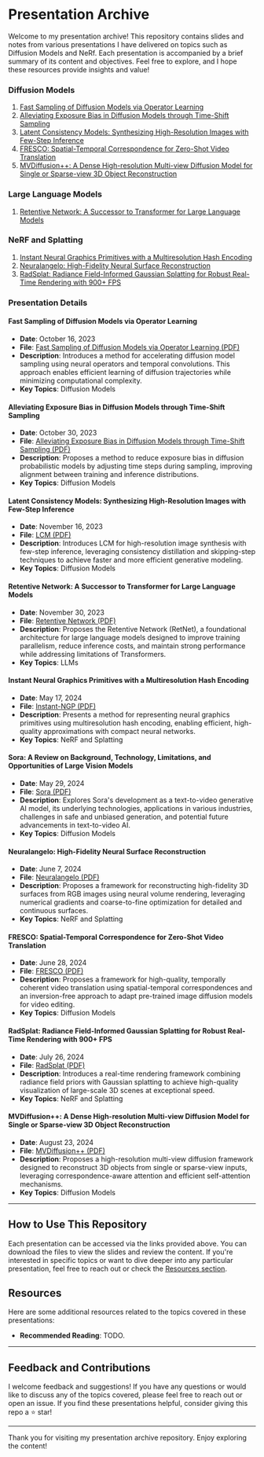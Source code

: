 # Presentation Archive

Welcome to my presentation archive! This repository contains slides and notes from various presentations I have delivered on topics such as Diffusion Models and NeRf. Each presentation is accompanied by a brief summary of its content and objectives. Feel free to explore, and I hope these resources provide insights and value!

### Diffusion Models
1. [Fast Sampling of Diffusion Models via Operator Learning](#fast-sampling-of-diffusion-models-via-operator-learning)
2. [Alleviating Exposure Bias in Diffusion Models through Time-Shift Sampling](#alleviating-exposure-bias-in-diffusion-models-through-time-shift-sampling)
3. [Latent Consistency Models: Synthesizing High-Resolution Images with Few-Step Inference](#latent-consistency-models-synthesizing-high-resolution-images-with-few-step-inference)
4. [FRESCO: Spatial-Temporal Correspondence for Zero-Shot Video Translation](#fresco-spatial-temporal-correspondence-for-zero-shot-video-translation)
5. [MVDiffusion++: A Dense High-resolution Multi-view Diffusion Model for Single or Sparse-view 3D Object Reconstruction](#mvdiffusion-a-dense-high-resolution-multi-view-diffusion-model-for-single-or-sparse-view-3d-object-reconstruction)

### Large Language Models
1. [Retentive Network: A Successor to Transformer for Large Language Models](#retentive-network-a-successor-to-transformer-for-large-language-models)

### NeRF and Splatting
1. [Instant Neural Graphics Primitives with a Multiresolution Hash Encoding](#instant-neural-graphics-primitives-with-a-multiresolution-hash-encoding)
2. [Neuralangelo: High-Fidelity Neural Surface Reconstruction](#neuralangelo-high-fidelity-neural-surface-reconstruction)
3. [RadSplat: Radiance Field-Informed Gaussian Splatting for Robust Real-Time Rendering with 900+ FPS](#radsplat-radiance-field-informed-gaussian-splatting-for-robust-real-time-rendering-with-900-fps)

### Presentation Details

#### Fast Sampling of Diffusion Models via Operator Learning

- **Date**: October 16, 2023
- **File**: [Fast Sampling of Diffusion Models via Operator Learning (PDF)](https://github.com/alimohammadiamirhossein/presentation-archive/blob/main/presentations/Diffusion/Fast%20Sampling%20of%20Diffusion%20Models%20via%20Operator%20Learning.pdf)
- **Description**: Introduces a method for accelerating diffusion model sampling using neural operators and temporal convolutions. This approach enables efficient learning of diffusion trajectories while minimizing computational complexity. 
- **Key Topics**: Diffusion Models

#### Alleviating Exposure Bias in Diffusion Models through Time-Shift Sampling

- **Date**: October 30, 2023
- **File**: [Alleviating Exposure Bias in Diffusion Models through Time-Shift Sampling (PDF)](https://github.com/alimohammadiamirhossein/presentation-archive/blob/main/presentations/Diffusion/Alleviating%20Exposure%20Bias%20in%20Diffusion%20Models%20through%20Time-Shift%20Sampling.pdf)
- **Description**: Proposes a method to reduce exposure bias in diffusion probabilistic models by adjusting time steps during sampling, improving alignment between training and inference distributions.
- **Key Topics**: Diffusion Models

#### Latent Consistency Models: Synthesizing High-Resolution Images with Few-Step Inference

- **Date**: November 16, 2023
- **File**: [LCM (PDF)](https://github.com/alimohammadiamirhossein/presentation-archive/blob/main/presentations/Diffusion/Latent%20Consistency%20Models.pdf)
- **Description**: Introduces LCM for high-resolution image synthesis with few-step inference, leveraging consistency distillation and skipping-step techniques to achieve faster and more efficient generative modeling.
- **Key Topics**: Diffusion Models

#### Retentive Network: A Successor to Transformer for Large Language Models

- **Date**: November 30, 2023
- **File**: [Retentive Network (PDF)](https://github.com/alimohammadiamirhossein/presentation-archive/blob/main/presentations/Diffusion/Retentive%20Network.pdf)
- **Description**: Proposes the Retentive Network (RetNet), a foundational architecture for large language models designed to improve training parallelism, reduce inference costs, and maintain strong performance while addressing limitations of Transformers.
- **Key Topics**: LLMs

#### Instant Neural Graphics Primitives with a Multiresolution Hash Encoding

- **Date**: May 17, 2024
- **File**: [Instant-NGP (PDF)](https://github.com/alimohammadiamirhossein/presentation-archive/blob/main/presentations/NeRF+Splatting/Instant%20Neural%20Graphics%20Primitives%20with%20a%20Multiresolution%20Hash%20Encoding.pdf)
- **Description**: Presents a method for representing neural graphics primitives using multiresolution hash encoding, enabling efficient, high-quality approximations with compact neural networks.
- **Key Topics**: NeRF and Splatting

#### Sora: A Review on Background, Technology, Limitations, and Opportunities of Large Vision Models

- **Date**: May 29, 2024
- **File**: [Sora (PDF)](https://github.com/alimohammadiamirhossein/presentation-archive/blob/main/presentations/Diffusion/SORA.pdf)
- **Description**: Explores Sora's development as a text-to-video generative AI model, its underlying technologies, applications in various industries, challenges in safe and unbiased generation, and potential future advancements in text-to-video AI.
- **Key Topics**: Diffusion Models

#### Neuralangelo: High-Fidelity Neural Surface Reconstruction

- **Date**: June 7, 2024
- **File**: [Neuralangelo (PDF)](https://github.com/alimohammadiamirhossein/presentation-archive/blob/main/presentations/NeRF%2BSplatting/Neuralangelo.pdf)
- **Description**: Proposes a framework for reconstructing high-fidelity 3D surfaces from RGB images using neural volume rendering, leveraging numerical gradients and coarse-to-fine optimization for detailed and continuous surfaces.
- **Key Topics**: NeRF and Splatting

#### FRESCO: Spatial-Temporal Correspondence for Zero-Shot Video Translation

- **Date**: June 28, 2024
- **File**: [FRESCO (PDF)](https://github.com/alimohammadiamirhossein/presentation-archive/blob/main/presentations/Diffusion/FRESCO.pdf)
- **Description**: Proposes a framework for high-quality, temporally coherent video translation using spatial-temporal correspondences and an inversion-free approach to adapt pre-trained image diffusion models for video editing.
- **Key Topics**: Diffusion Models

#### RadSplat: Radiance Field-Informed Gaussian Splatting for Robust Real-Time Rendering with 900+ FPS

- **Date**: July 26, 2024
- **File**: [RadSplat (PDF)](https://github.com/alimohammadiamirhossein/presentation-archive/blob/main/presentations/NeRF%2BSplatting/RadSplat.pdf)
- **Description**: Introduces a real-time rendering framework combining radiance field priors with Gaussian splatting to achieve high-quality visualization of large-scale 3D scenes at exceptional speed.
- **Key Topics**: NeRF and Splatting

#### MVDiffusion++: A Dense High-resolution Multi-view Diffusion Model for Single or Sparse-view 3D Object Reconstruction

- **Date**: August 23, 2024
- **File**: [MVDiffusion++ (PDF)](https://github.com/alimohammadiamirhossein/presentation-archive/blob/main/presentations/Diffusion/MVDiffusion%2B%2B.pdf)
- **Description**: Proposes a high-resolution multi-view diffusion framework designed to reconstruct 3D objects from single or sparse-view inputs, leveraging correspondence-aware attention and efficient self-attention mechanisms.
- **Key Topics**: Diffusion Models

---

## How to Use This Repository

Each presentation can be accessed via the links provided above. You can download the files to view the slides and review the content. If you're interested in specific topics or want to dive deeper into any particular presentation, feel free to reach out or check the [Resources section](#resources).

## Resources

Here are some additional resources related to the topics covered in these presentations:

- **Recommended Reading**: TODO.


---

## Feedback and Contributions

I welcome feedback and suggestions! If you have any questions or would like to discuss any of the topics covered, please feel free to reach out or open an issue. If you find these presentations helpful, consider giving this repo a ⭐️ star!

---

Thank you for visiting my presentation archive repository. Enjoy exploring the content!
